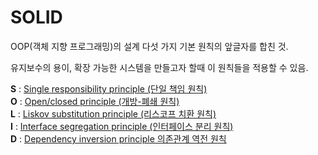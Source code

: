 # SOLID

OOP(객체 지향 프로그래밍)의 설계 다섯 가지 기본 원칙의 앞글자를 합친 것.

유지보수의 용이, 확장 가능한 시스템을 만들고자 할때 이 원칙들을 적용할 수 있음.

**S** : [Single responsibility principle (단일 책임 원칙)](https://en.wikipedia.org/wiki/Single-responsibility_principle)<br>
**O** : [Open/closed principle (개방-폐쇄 원칙)](https://en.wikipedia.org/wiki/Open%E2%80%93closed_principle)<br>
**L** : [Liskov substitution principle (리스코프 치환 원칙)](https://en.wikipedia.org/wiki/Liskov_substitution_principle)<br>
**I** : [Interface segregation principle (인터페이스 분리 원칙)](https://en.wikipedia.org/wiki/Interface_segregation_principle)<br>
**D** : [Dependency inversion principle 의존관계 역전 원칙](https://en.wikipedia.org/wiki/Dependency_inversion_principle)

